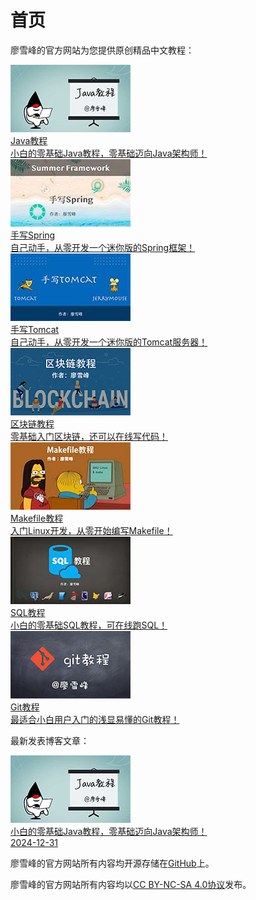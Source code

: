 # 首页

廖雪峰的官方网站为您提供原创精品中文教程：

<div class="home-list">
    <a href="books/java/index.html" class="home-list-item">
        <div>
           <img src="static/cover/java.jpg" /> 
        </div>
        <div class="home-list-title">
            Java教程
        </div>
        <div class="home-list-desc">
            小白的零基础Java教程，零基础迈向Java架构师！
        </div>
    </a>
    <div class="home-list-item">
        <a href="books/summerframework/index.html" class="home-list-image">
            <div>
                <img src="static/cover/summerframework.jpg" />
            </div>
            <div class="home-list-title">
                手写Spring
            </div>
            <div class="home-list-desc">
                自己动手，从零开发一个迷你版的Spring框架！
            </div>
        </a>
    </div>
    <div class="home-list-item">
        <a href="books/jerrymouse/index.html" class="home-list-image">
            <div>
                <img src="static/cover/jerrymouse.jpg" />
            </div>
            <div class="home-list-title">
                手写Tomcat
            </div>
            <div class="home-list-desc">
                自己动手，从零开发一个迷你版的Tomcat服务器！
            </div>
        </a>
    </div>
    <div class="home-list-item">
        <a href="books/blockchain/index.html" class="home-list-image">
            <div>
                <img src="static/cover/blockchain.jpg" />
            </div>
            <div class="home-list-title">
                区块链教程
            </div>
            <div class="home-list-desc">
                零基础入门区块链，还可以在线写代码！
            </div>
        </a>
    </div>
    <div class="home-list-item">
        <a href="books/makefile/index.html" class="home-list-image">
            <div>
                <img src="static/cover/makefile.jpg" />
            </div>
            <div class="home-list-title">
                Makefile教程
            </div>
            <div class="home-list-desc">
                入门Linux开发，从零开始编写Makefile！
            </div>
        </a>
    </div>
    <div class="home-list-item">
        <a href="books/sql/index.html" class="home-list-image">
            <div>
                <img src="static/cover/sql.jpg" />
            </div>
            <div class="home-list-title">
                SQL教程
            </div>
            <div class="home-list-desc">
                小白的零基础SQL教程，可在线跑SQL！
            </div>
        </a>
    </div>
    <div class="home-list-item">
        <a href="books/git/index.html" class="home-list-image">
            <div>
                <img src="static/cover/git.jpg" />
            </div>
            <div class="home-list-title">
                Git教程
            </div>
            <div class="home-list-desc">
                最适合小白用户入门的浅显易懂的Git教程！
            </div>
        </a>
    </div>
</div>

最新发表博客文章：

<div class="home-list">
    <a href="books/java/index.html" class="home-list-item">
        <div>
           <img src="static/cover/java.jpg" /> 
        </div>
        <div class="home-list-desc">
            小白的零基础Java教程，零基础迈向Java架构师！
        </div>
        <div class="home-list-desc">
            2024-12-31
        </div>
    </a>
</div>

廖雪峰的官方网站所有内容均开源存储在[GitHub](https://github.com/michaelliao/geeksite.net)上。

廖雪峰的官方网站所有内容均以[CC BY-NC-SA 4.0协议](pages/license/index.html)发布。
